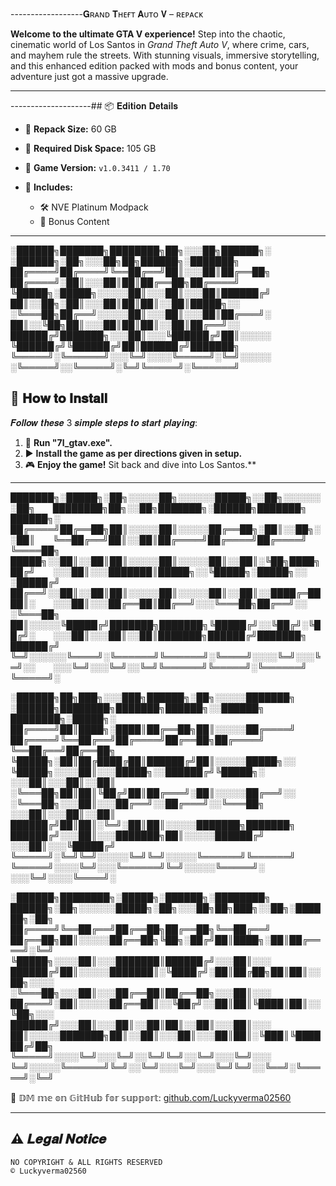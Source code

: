 


------------------𝐆ʀᴀɴᴅ 𝐓ʜᴇғᴛ 𝐀ᴜᴛᴏ 𝐕 – ʀᴇᴘᴀᴄᴋ

**Welcome to the ultimate GTA V experience!**
Step into the chaotic, cinematic world of Los Santos in *Grand Theft Auto V*, where crime, cars, and mayhem rule the streets. With stunning visuals, immersive storytelling, and this enhanced edition packed with mods and bonus content, your adventure just got a massive upgrade.


---


--------------------## 📦 𝐄𝐝𝐢𝐭𝐢𝐨𝐧 𝐃𝐞𝐭𝐚𝐢𝐥𝐬

* 🔹 **Repack Size:** 60 GB
* 🔹 **Required Disk Space:** 105 GB
* 🔹 **Game Version:** `v1.0.3411 / 1.70`
* 🔹 **Includes:**

  * 🛠️ NVE Platinum Modpack
  * 🎁 Bonus Content


---


░██████╗███████╗████████╗██╗░░░██╗██████╗░   ░██████╗░██╗░░░██╗██╗██████╗░███████╗
██╔════╝██╔════╝╚══██╔══╝██║░░░██║██╔══██╗   ██╔════╝░██║░░░██║██║██╔══██╗██╔════╝
╚█████╗░█████╗░░░░░██║░░░██║░░░██║██████╔╝   ██║░░██╗░██║░░░██║██║██║░░██║█████╗░░
░╚═══██╗██╔══╝░░░░░██║░░░██║░░░██║██╔═══╝░   ██║░░╚██╗██║░░░██║██║██║░░██║██╔══╝░░
██████╔╝███████╗░░░██║░░░╚██████╔╝██║░░░░░   ╚██████╔╝╚██████╔╝██║██████╔╝███████╗
╚═════╝░╚══════╝░░░╚═╝░░░░╚═════╝░╚═╝░░░░░   ░╚═════╝░░╚═════╝░╚═╝╚═════╝░╚══════╝

## 🚀 𝐇𝐨𝐰 𝐭𝐨 𝐈𝐧𝐬𝐭𝐚𝐥𝐥


𝑭𝒐𝒍𝒍𝒐𝒘 𝒕𝒉𝒆𝒔𝒆 3 𝒔𝒊𝒎𝒑𝒍𝒆 𝒔𝒕𝒆𝒑𝒔 𝒕𝒐 𝒔𝒕𝒂𝒓𝒕 𝒑𝒍𝒂𝒚𝒊𝒏𝒈:


1. 📁 **Run "7l_gtav.exe".**
2. ▶️ **Install the game as per directions given in setup.**
3. 🎮 **Enjoy the game!** Sit back and dive into Los Santos.**


---



███████╗░█████╗░██╗░░░░░██╗░░░░░░█████╗░░██╗░░░░░░░██╗  ████████╗██╗░░██╗███████╗░██████╗███████╗  ██████╗░
██╔════╝██╔══██╗██║░░░░░██║░░░░░██╔══██╗░██║░░██╗░░██║  ╚══██╔══╝██║░░██║██╔════╝██╔════╝██╔════╝  ╚════██╗
█████╗░░██║░░██║██║░░░░░██║░░░░░██║░░██║░╚██╗████╗██╔╝  ░░░██║░░░███████║█████╗░░╚█████╗░█████╗░░  ░█████╔╝
██╔══╝░░██║░░██║██║░░░░░██║░░░░░██║░░██║░░████╔═████║░  ░░░██║░░░██╔══██║██╔══╝░░░╚═══██╗██╔══╝░░  ░╚═══██╗
██║░░░░░╚█████╔╝███████╗███████╗╚█████╔╝░░╚██╔╝░╚██╔╝░  ░░░██║░░░██║░░██║███████╗██████╔╝███████╗  ██████╔╝
╚═╝░░░░░░╚════╝░╚══════╝╚══════╝░╚════╝░░░░╚═╝░░░╚═╝░░  ░░░╚═╝░░░╚═╝░░╚═╝╚══════╝╚═════╝░╚══════╝  ╚═════╝░

░██████╗██╗███╗░░░███╗██████╗░██╗░░░░░███████╗  ░██████╗████████╗███████╗██████╗░░██████╗  ████████╗░█████╗░
██╔════╝██║████╗░████║██╔══██╗██║░░░░░██╔════╝  ██╔════╝╚══██╔══╝██╔════╝██╔══██╗██╔════╝  ╚══██╔══╝██╔══██╗
╚█████╗░██║██╔████╔██║██████╔╝██║░░░░░█████╗░░  ╚█████╗░░░░██║░░░█████╗░░██████╔╝╚█████╗░  ░░░██║░░░██║░░██║
░╚═══██╗██║██║╚██╔╝██║██╔═══╝░██║░░░░░██╔══╝░░  ░╚═══██╗░░░██║░░░██╔══╝░░██╔═══╝░░╚═══██╗  ░░░██║░░░██║░░██║
██████╔╝██║██║░╚═╝░██║██║░░░░░███████╗███████╗  ██████╔╝░░░██║░░░███████╗██║░░░░░██████╔╝  ░░░██║░░░╚█████╔╝
╚═════╝░╚═╝╚═╝░░░░░╚═╝╚═╝░░░░░╚══════╝╚══════╝  ╚═════╝░░░░╚═╝░░░╚══════╝╚═╝░░░░░╚═════╝░  ░░░╚═╝░░░░╚════╝░

░██████╗████████╗░█████╗░██████╗░████████╗  ██████╗░██╗░░░░░░█████╗░██╗░░░██╗██╗███╗░░██╗░██████╗░██╗
██╔════╝╚══██╔══╝██╔══██╗██╔══██╗╚══██╔══╝  ██╔══██╗██║░░░░░██╔══██╗╚██╗░██╔╝██║████╗░██║██╔════╝░╚═╝
╚█████╗░░░░██║░░░███████║██████╔╝░░░██║░░░  ██████╔╝██║░░░░░███████║░╚████╔╝░██║██╔██╗██║██║░░██╗░░░░
░╚═══██╗░░░██║░░░██╔══██║██╔══██╗░░░██║░░░  ██╔═══╝░██║░░░░░██╔══██║░░╚██╔╝░░██║██║╚████║██║░░╚██╗░░░
██████╔╝░░░██║░░░██║░░██║██║░░██║░░░██║░░░  ██║░░░░░███████╗██║░░██║░░░██║░░░██║██║░╚███║╚██████╔╝██╗
╚═════╝░░░░╚═╝░░░╚═╝░░╚═╝╚═╝░░╚═╝░░░╚═╝░░░  ╚═╝░░░░░╚══════╝╚═╝░░╚═╝░░░╚═╝░░░╚═╝╚═╝░░╚══╝░╚═════╝░╚═╝


💬 𝔻𝕄 𝕞𝕖 𝕠𝕟 𝔾𝕚𝕥ℍ𝕦𝕓 𝕗𝕠𝕣 𝕤𝕦𝕡𝕡𝕠𝕣𝕥: [github.com/Luckyverma02560](https://github.com/Luckyverma02560)


---


## ⚠️ 𝑳𝒆𝒈𝒂𝒍 𝑵𝒐𝒕𝒊𝒄𝒆

```
NO COPYRIGHT & ALL RIGHTS RESERVED  
© Luckyverma02560
```

